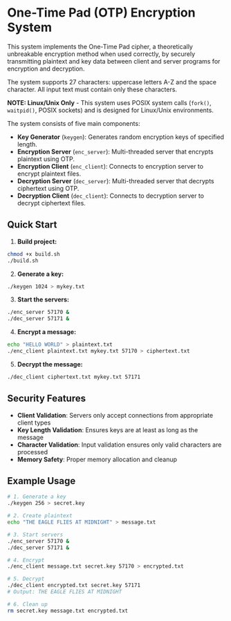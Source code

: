# One-Time Pad (OTP) Encryption System

This system implements the One-Time Pad cipher, a theoretically unbreakable encryption method when used correctly, by securely transmitting plaintext and key data between client and server programs for encryption and decryption. 

The system supports 27 characters: uppercase letters A-Z and the space character. All input text must contain only these characters.

**NOTE: Linux/Unix Only** - This system uses POSIX system calls (`fork()`, `waitpid()`, POSIX sockets) and is designed for Linux/Unix environments.

The system consists of five main components:

- **Key Generator** (`keygen`): Generates random encryption keys of specified length.
- **Encryption Server** (`enc_server`): Multi-threaded server that encrypts plaintext using OTP.
- **Encryption Client** (`enc_client`): Connects to encryption server to encrypt plaintext files.
- **Decryption Server** (`dec_server`): Multi-threaded server that decrypts ciphertext using OTP.
- **Decryption Client** (`dec_client`): Connects to decryption server to decrypt ciphertext files.

## Quick Start

1. **Build project:**

```bash
chmod +x build.sh
./build.sh
```

2. **Generate a key:**

```bash
./keygen 1024 > mykey.txt
```

3. **Start the servers:**

```bash
./enc_server 57170 &
./dec_server 57171 &
```

4. **Encrypt a message:**

```bash
echo "HELLO WORLD" > plaintext.txt
./enc_client plaintext.txt mykey.txt 57170 > ciphertext.txt
```

5. **Decrypt the message:**

```bash
./dec_client ciphertext.txt mykey.txt 57171
```

## Security Features

- **Client Validation**: Servers only accept connections from appropriate client types
- **Key Length Validation**: Ensures keys are at least as long as the message
- **Character Validation**: Input validation ensures only valid characters are processed
- **Memory Safety**: Proper memory allocation and cleanup

## Example Usage

```bash
# 1. Generate a key
./keygen 256 > secret.key

# 2. Create plaintext
echo "THE EAGLE FLIES AT MIDNIGHT" > message.txt

# 3. Start servers
./enc_server 57170 &
./dec_server 57171 &

# 4. Encrypt
./enc_client message.txt secret.key 57170 > encrypted.txt

# 5. Decrypt
./dec_client encrypted.txt secret.key 57171
# Output: THE EAGLE FLIES AT MIDNIGHT

# 6. Clean up
rm secret.key message.txt encrypted.txt
```
